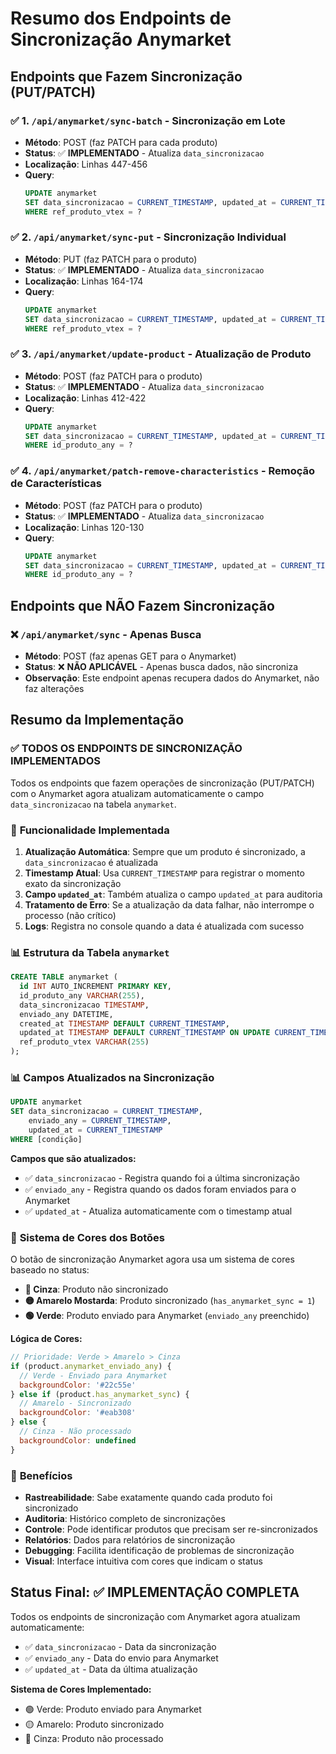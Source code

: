 # Resumo dos Endpoints de Sincronização Anymarket

## Endpoints que Fazem Sincronização (PUT/PATCH)

### ✅ 1. `/api/anymarket/sync-batch` - Sincronização em Lote
- **Método**: POST (faz PATCH para cada produto)
- **Status**: ✅ **IMPLEMENTADO** - Atualiza `data_sincronizacao`
- **Localização**: Linhas 447-456
- **Query**: 
  ```sql
  UPDATE anymarket 
  SET data_sincronizacao = CURRENT_TIMESTAMP, updated_at = CURRENT_TIMESTAMP 
  WHERE ref_produto_vtex = ?
  ```

### ✅ 2. `/api/anymarket/sync-put` - Sincronização Individual
- **Método**: PUT (faz PATCH para o produto)
- **Status**: ✅ **IMPLEMENTADO** - Atualiza `data_sincronizacao`
- **Localização**: Linhas 164-174
- **Query**: 
  ```sql
  UPDATE anymarket
  SET data_sincronizacao = CURRENT_TIMESTAMP, updated_at = CURRENT_TIMESTAMP
  WHERE ref_produto_vtex = ?
  ```

### ✅ 3. `/api/anymarket/update-product` - Atualização de Produto
- **Método**: POST (faz PATCH para o produto)
- **Status**: ✅ **IMPLEMENTADO** - Atualiza `data_sincronizacao`
- **Localização**: Linhas 412-422
- **Query**: 
  ```sql
  UPDATE anymarket 
  SET data_sincronizacao = CURRENT_TIMESTAMP, updated_at = CURRENT_TIMESTAMP 
  WHERE id_produto_any = ?
  ```

### ✅ 4. `/api/anymarket/patch-remove-characteristics` - Remoção de Características
- **Método**: POST (faz PATCH para o produto)
- **Status**: ✅ **IMPLEMENTADO** - Atualiza `data_sincronizacao`
- **Localização**: Linhas 120-130
- **Query**: 
  ```sql
  UPDATE anymarket 
  SET data_sincronizacao = CURRENT_TIMESTAMP, updated_at = CURRENT_TIMESTAMP 
  WHERE id_produto_any = ?
  ```

## Endpoints que NÃO Fazem Sincronização

### ❌ `/api/anymarket/sync` - Apenas Busca
- **Método**: POST (faz apenas GET para o Anymarket)
- **Status**: ❌ **NÃO APLICÁVEL** - Apenas busca dados, não sincroniza
- **Observação**: Este endpoint apenas recupera dados do Anymarket, não faz alterações

## Resumo da Implementação

### ✅ **TODOS OS ENDPOINTS DE SINCRONIZAÇÃO IMPLEMENTADOS**

Todos os endpoints que fazem operações de sincronização (PUT/PATCH) com o Anymarket agora atualizam automaticamente o campo `data_sincronizacao` na tabela `anymarket`.

### 🔧 **Funcionalidade Implementada**

1. **Atualização Automática**: Sempre que um produto é sincronizado, a `data_sincronizacao` é atualizada
2. **Timestamp Atual**: Usa `CURRENT_TIMESTAMP` para registrar o momento exato da sincronização
3. **Campo `updated_at`**: Também atualiza o campo `updated_at` para auditoria
4. **Tratamento de Erro**: Se a atualização da data falhar, não interrompe o processo (não crítico)
5. **Logs**: Registra no console quando a data é atualizada com sucesso

### 📊 **Estrutura da Tabela `anymarket`**

```sql
CREATE TABLE anymarket (
  id INT AUTO_INCREMENT PRIMARY KEY,
  id_produto_any VARCHAR(255),
  data_sincronizacao TIMESTAMP,
  enviado_any DATETIME,
  created_at TIMESTAMP DEFAULT CURRENT_TIMESTAMP,
  updated_at TIMESTAMP DEFAULT CURRENT_TIMESTAMP ON UPDATE CURRENT_TIMESTAMP,
  ref_produto_vtex VARCHAR(255)
);
```

### 📊 **Campos Atualizados na Sincronização**

```sql
UPDATE anymarket 
SET data_sincronizacao = CURRENT_TIMESTAMP, 
    enviado_any = CURRENT_TIMESTAMP,
    updated_at = CURRENT_TIMESTAMP 
WHERE [condição]
```

**Campos que são atualizados:**
- ✅ `data_sincronizacao` - Registra quando foi a última sincronização
- ✅ `enviado_any` - Registra quando os dados foram enviados para o Anymarket
- ✅ `updated_at` - Atualiza automaticamente com o timestamp atual

### 🎨 **Sistema de Cores dos Botões**

O botão de sincronização Anymarket agora usa um sistema de cores baseado no status:

- **🔘 Cinza**: Produto não sincronizado
- **🟡 Amarelo Mostarda**: Produto sincronizado (`has_anymarket_sync = 1`)
- **🟢 Verde**: Produto enviado para Anymarket (`enviado_any` preenchido)

**Lógica de Cores:**
```javascript
// Prioridade: Verde > Amarelo > Cinza
if (product.anymarket_enviado_any) {
  // Verde - Enviado para Anymarket
  backgroundColor: '#22c55e'
} else if (product.has_anymarket_sync) {
  // Amarelo - Sincronizado
  backgroundColor: '#eab308'
} else {
  // Cinza - Não processado
  backgroundColor: undefined
}
```

### 🎯 **Benefícios**

- **Rastreabilidade**: Sabe exatamente quando cada produto foi sincronizado
- **Auditoria**: Histórico completo de sincronizações
- **Controle**: Pode identificar produtos que precisam ser re-sincronizados
- **Relatórios**: Dados para relatórios de sincronização
- **Debugging**: Facilita identificação de problemas de sincronização
- **Visual**: Interface intuitiva com cores que indicam o status

## Status Final: ✅ **IMPLEMENTAÇÃO COMPLETA**

Todos os endpoints de sincronização com Anymarket agora atualizam automaticamente:
- ✅ `data_sincronizacao` - Data da sincronização
- ✅ `enviado_any` - Data do envio para Anymarket
- ✅ `updated_at` - Data da última atualização

**Sistema de Cores Implementado:**
- 🟢 Verde: Produto enviado para Anymarket
- 🟡 Amarelo: Produto sincronizado
- 🔘 Cinza: Produto não processado
